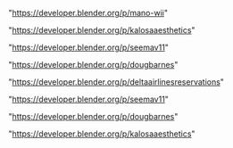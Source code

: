 "https://developer.blender.org/p/mano-wii"

"https://developer.blender.org/p/kalosaaesthetics"

"https://developer.blender.org/p/seemav11"

"https://developer.blender.org/p/dougbarnes"

"https://developer.blender.org/p/deltaairlinesreservations"

 
"https://developer.blender.org/p/seemav11"


"https://developer.blender.org/p/dougbarnes"


"https://developer.blender.org/p/kalosaaesthetics"


 
